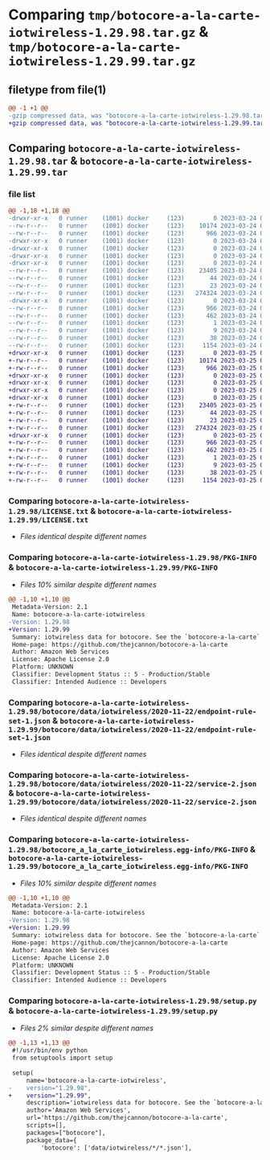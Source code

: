 # Comparing `tmp/botocore-a-la-carte-iotwireless-1.29.98.tar.gz` & `tmp/botocore-a-la-carte-iotwireless-1.29.99.tar.gz`

## filetype from file(1)

```diff
@@ -1 +1 @@
-gzip compressed data, was "botocore-a-la-carte-iotwireless-1.29.98.tar", last modified: Fri Mar 24 01:24:22 2023, max compression
+gzip compressed data, was "botocore-a-la-carte-iotwireless-1.29.99.tar", last modified: Sat Mar 25 01:22:45 2023, max compression
```

## Comparing `botocore-a-la-carte-iotwireless-1.29.98.tar` & `botocore-a-la-carte-iotwireless-1.29.99.tar`

### file list

```diff
@@ -1,18 +1,18 @@
-drwxr-xr-x   0 runner    (1001) docker     (123)        0 2023-03-24 01:24:22.697973 botocore-a-la-carte-iotwireless-1.29.98/
--rw-r--r--   0 runner    (1001) docker     (123)    10174 2023-03-24 01:24:22.000000 botocore-a-la-carte-iotwireless-1.29.98/LICENSE.txt
--rw-r--r--   0 runner    (1001) docker     (123)      966 2023-03-24 01:24:22.693973 botocore-a-la-carte-iotwireless-1.29.98/PKG-INFO
-drwxr-xr-x   0 runner    (1001) docker     (123)        0 2023-03-24 01:24:22.693973 botocore-a-la-carte-iotwireless-1.29.98/botocore/
-drwxr-xr-x   0 runner    (1001) docker     (123)        0 2023-03-24 01:24:22.693973 botocore-a-la-carte-iotwireless-1.29.98/botocore/data/
-drwxr-xr-x   0 runner    (1001) docker     (123)        0 2023-03-24 01:24:22.693973 botocore-a-la-carte-iotwireless-1.29.98/botocore/data/iotwireless/
-drwxr-xr-x   0 runner    (1001) docker     (123)        0 2023-03-24 01:24:22.693973 botocore-a-la-carte-iotwireless-1.29.98/botocore/data/iotwireless/2020-11-22/
--rw-r--r--   0 runner    (1001) docker     (123)    23405 2023-03-24 01:23:57.000000 botocore-a-la-carte-iotwireless-1.29.98/botocore/data/iotwireless/2020-11-22/endpoint-rule-set-1.json
--rw-r--r--   0 runner    (1001) docker     (123)       44 2023-03-24 01:23:57.000000 botocore-a-la-carte-iotwireless-1.29.98/botocore/data/iotwireless/2020-11-22/examples-1.json
--rw-r--r--   0 runner    (1001) docker     (123)       23 2023-03-24 01:23:57.000000 botocore-a-la-carte-iotwireless-1.29.98/botocore/data/iotwireless/2020-11-22/paginators-1.json
--rw-r--r--   0 runner    (1001) docker     (123)   274324 2023-03-24 01:23:57.000000 botocore-a-la-carte-iotwireless-1.29.98/botocore/data/iotwireless/2020-11-22/service-2.json
-drwxr-xr-x   0 runner    (1001) docker     (123)        0 2023-03-24 01:24:22.693973 botocore-a-la-carte-iotwireless-1.29.98/botocore_a_la_carte_iotwireless.egg-info/
--rw-r--r--   0 runner    (1001) docker     (123)      966 2023-03-24 01:24:22.000000 botocore-a-la-carte-iotwireless-1.29.98/botocore_a_la_carte_iotwireless.egg-info/PKG-INFO
--rw-r--r--   0 runner    (1001) docker     (123)      462 2023-03-24 01:24:22.000000 botocore-a-la-carte-iotwireless-1.29.98/botocore_a_la_carte_iotwireless.egg-info/SOURCES.txt
--rw-r--r--   0 runner    (1001) docker     (123)        1 2023-03-24 01:24:22.000000 botocore-a-la-carte-iotwireless-1.29.98/botocore_a_la_carte_iotwireless.egg-info/dependency_links.txt
--rw-r--r--   0 runner    (1001) docker     (123)        9 2023-03-24 01:24:22.000000 botocore-a-la-carte-iotwireless-1.29.98/botocore_a_la_carte_iotwireless.egg-info/top_level.txt
--rw-r--r--   0 runner    (1001) docker     (123)       38 2023-03-24 01:24:22.697973 botocore-a-la-carte-iotwireless-1.29.98/setup.cfg
--rw-r--r--   0 runner    (1001) docker     (123)     1154 2023-03-24 01:24:22.000000 botocore-a-la-carte-iotwireless-1.29.98/setup.py
+drwxr-xr-x   0 runner    (1001) docker     (123)        0 2023-03-25 01:22:45.331744 botocore-a-la-carte-iotwireless-1.29.99/
+-rw-r--r--   0 runner    (1001) docker     (123)    10174 2023-03-25 01:22:45.000000 botocore-a-la-carte-iotwireless-1.29.99/LICENSE.txt
+-rw-r--r--   0 runner    (1001) docker     (123)      966 2023-03-25 01:22:45.331744 botocore-a-la-carte-iotwireless-1.29.99/PKG-INFO
+drwxr-xr-x   0 runner    (1001) docker     (123)        0 2023-03-25 01:22:45.331744 botocore-a-la-carte-iotwireless-1.29.99/botocore/
+drwxr-xr-x   0 runner    (1001) docker     (123)        0 2023-03-25 01:22:45.331744 botocore-a-la-carte-iotwireless-1.29.99/botocore/data/
+drwxr-xr-x   0 runner    (1001) docker     (123)        0 2023-03-25 01:22:45.331744 botocore-a-la-carte-iotwireless-1.29.99/botocore/data/iotwireless/
+drwxr-xr-x   0 runner    (1001) docker     (123)        0 2023-03-25 01:22:45.331744 botocore-a-la-carte-iotwireless-1.29.99/botocore/data/iotwireless/2020-11-22/
+-rw-r--r--   0 runner    (1001) docker     (123)    23405 2023-03-25 01:22:12.000000 botocore-a-la-carte-iotwireless-1.29.99/botocore/data/iotwireless/2020-11-22/endpoint-rule-set-1.json
+-rw-r--r--   0 runner    (1001) docker     (123)       44 2023-03-25 01:22:12.000000 botocore-a-la-carte-iotwireless-1.29.99/botocore/data/iotwireless/2020-11-22/examples-1.json
+-rw-r--r--   0 runner    (1001) docker     (123)       23 2023-03-25 01:22:12.000000 botocore-a-la-carte-iotwireless-1.29.99/botocore/data/iotwireless/2020-11-22/paginators-1.json
+-rw-r--r--   0 runner    (1001) docker     (123)   274324 2023-03-25 01:22:12.000000 botocore-a-la-carte-iotwireless-1.29.99/botocore/data/iotwireless/2020-11-22/service-2.json
+drwxr-xr-x   0 runner    (1001) docker     (123)        0 2023-03-25 01:22:45.331744 botocore-a-la-carte-iotwireless-1.29.99/botocore_a_la_carte_iotwireless.egg-info/
+-rw-r--r--   0 runner    (1001) docker     (123)      966 2023-03-25 01:22:45.000000 botocore-a-la-carte-iotwireless-1.29.99/botocore_a_la_carte_iotwireless.egg-info/PKG-INFO
+-rw-r--r--   0 runner    (1001) docker     (123)      462 2023-03-25 01:22:45.000000 botocore-a-la-carte-iotwireless-1.29.99/botocore_a_la_carte_iotwireless.egg-info/SOURCES.txt
+-rw-r--r--   0 runner    (1001) docker     (123)        1 2023-03-25 01:22:45.000000 botocore-a-la-carte-iotwireless-1.29.99/botocore_a_la_carte_iotwireless.egg-info/dependency_links.txt
+-rw-r--r--   0 runner    (1001) docker     (123)        9 2023-03-25 01:22:45.000000 botocore-a-la-carte-iotwireless-1.29.99/botocore_a_la_carte_iotwireless.egg-info/top_level.txt
+-rw-r--r--   0 runner    (1001) docker     (123)       38 2023-03-25 01:22:45.331744 botocore-a-la-carte-iotwireless-1.29.99/setup.cfg
+-rw-r--r--   0 runner    (1001) docker     (123)     1154 2023-03-25 01:22:45.000000 botocore-a-la-carte-iotwireless-1.29.99/setup.py
```

### Comparing `botocore-a-la-carte-iotwireless-1.29.98/LICENSE.txt` & `botocore-a-la-carte-iotwireless-1.29.99/LICENSE.txt`

 * *Files identical despite different names*

### Comparing `botocore-a-la-carte-iotwireless-1.29.98/PKG-INFO` & `botocore-a-la-carte-iotwireless-1.29.99/PKG-INFO`

 * *Files 10% similar despite different names*

```diff
@@ -1,10 +1,10 @@
 Metadata-Version: 2.1
 Name: botocore-a-la-carte-iotwireless
-Version: 1.29.98
+Version: 1.29.99
 Summary: iotwireless data for botocore. See the `botocore-a-la-carte` package for more info.
 Home-page: https://github.com/thejcannon/botocore-a-la-carte
 Author: Amazon Web Services
 License: Apache License 2.0
 Platform: UNKNOWN
 Classifier: Development Status :: 5 - Production/Stable
 Classifier: Intended Audience :: Developers
```

### Comparing `botocore-a-la-carte-iotwireless-1.29.98/botocore/data/iotwireless/2020-11-22/endpoint-rule-set-1.json` & `botocore-a-la-carte-iotwireless-1.29.99/botocore/data/iotwireless/2020-11-22/endpoint-rule-set-1.json`

 * *Files identical despite different names*

### Comparing `botocore-a-la-carte-iotwireless-1.29.98/botocore/data/iotwireless/2020-11-22/service-2.json` & `botocore-a-la-carte-iotwireless-1.29.99/botocore/data/iotwireless/2020-11-22/service-2.json`

 * *Files identical despite different names*

### Comparing `botocore-a-la-carte-iotwireless-1.29.98/botocore_a_la_carte_iotwireless.egg-info/PKG-INFO` & `botocore-a-la-carte-iotwireless-1.29.99/botocore_a_la_carte_iotwireless.egg-info/PKG-INFO`

 * *Files 10% similar despite different names*

```diff
@@ -1,10 +1,10 @@
 Metadata-Version: 2.1
 Name: botocore-a-la-carte-iotwireless
-Version: 1.29.98
+Version: 1.29.99
 Summary: iotwireless data for botocore. See the `botocore-a-la-carte` package for more info.
 Home-page: https://github.com/thejcannon/botocore-a-la-carte
 Author: Amazon Web Services
 License: Apache License 2.0
 Platform: UNKNOWN
 Classifier: Development Status :: 5 - Production/Stable
 Classifier: Intended Audience :: Developers
```

### Comparing `botocore-a-la-carte-iotwireless-1.29.98/setup.py` & `botocore-a-la-carte-iotwireless-1.29.99/setup.py`

 * *Files 2% similar despite different names*

```diff
@@ -1,13 +1,13 @@
 #!/usr/bin/env python
 from setuptools import setup
 
 setup(
     name='botocore-a-la-carte-iotwireless',
-    version="1.29.98",
+    version="1.29.99",
     description='iotwireless data for botocore. See the `botocore-a-la-carte` package for more info.',
     author='Amazon Web Services',
     url='https://github.com/thejcannon/botocore-a-la-carte',
     scripts=[],
     packages=["botocore"],
     package_data={
         'botocore': ['data/iotwireless/*/*.json'],
```

